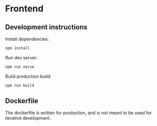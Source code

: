 # Frontend

## Development instructions

Install dependencies:

```bash
npm install
```

Run dev server:

```bash
npm run serve
```

Build production build:

```bash
npm run build
```

## Dockerfile

The dockerfile is written for production, and is not meant to be used
for iterative development.
